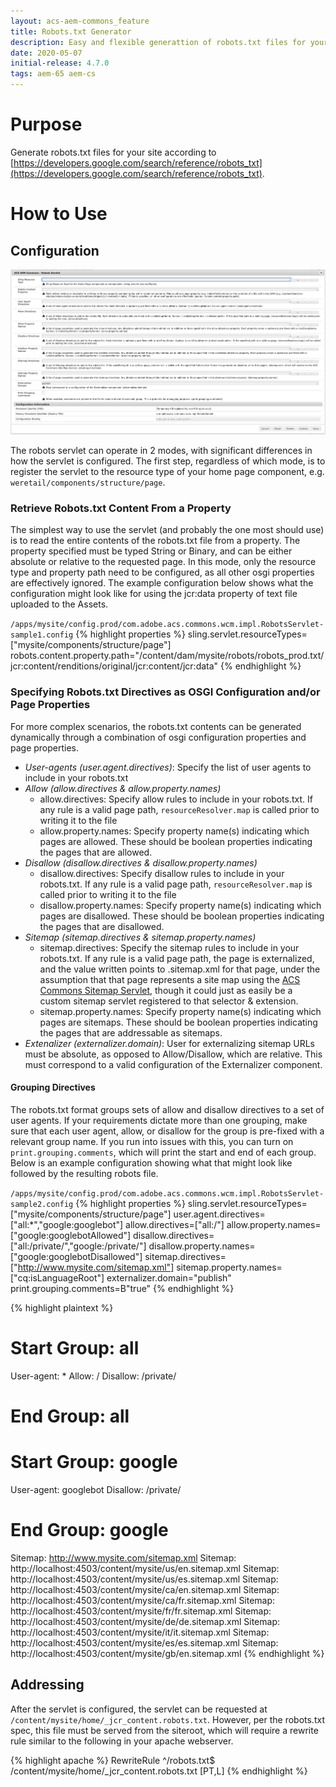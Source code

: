 ```yaml
---
layout: acs-aem-commons_feature
title: Robots.txt Generator
description: Easy and flexible generattion of robots.txt files for your website 
date: 2020-05-07
initial-release: 4.7.0
tags: aem-65 aem-cs
---
```


# Purpose

Generate robots.txt files for your site according to [https://developers.google.com/search/reference/robots_txt](https://developers.google.com/search/reference/robots_txt).

# How to Use

## Configuration

![robots servlet configuration](images/config.png)

The robots servlet can operate in 2 modes, with significant differences in how the servlet is configured. The first step, regardless of which mode, is to register the servlet to the resource type of your home page component, e.g. `weretail/components/structure/page`.

### Retrieve Robots.txt Content From a Property

The simplest way to use the servlet (and probably the one most should use) is to read the entire contents of the robots.txt file from a property. The property specified must be typed String or Binary, and can be either absolute or relative to the requested page. In this mode, only the resource type and property path need to be configured, as all other osgi properties are effectively ignored. The example configuration below shows what the configuration might look like for using the jcr:data property of text file uploaded to the Assets.

`/apps/mysite/config.prod/com.adobe.acs.commons.wcm.impl.RobotsServlet-sample1.config`
{% highlight properties %}
sling.servlet.resourceTypes=["mysite/components/structure/page"]
robots.content.property.path="/content/dam/mysite/robots/robots_prod.txt/jcr:content/renditions/original/jcr:content/jcr:data"
{% endhighlight %}

### Specifying Robots.txt Directives as OSGI Configuration and/or Page Properties

For more complex scenarios, the robots.txt contents can be generated dynamically through a combination of osgi configuration properties and page properties.

* *User-agents (user.agent.directives)*: Specify the list of user agents to include in your robots.txt  
* *Allow (allow.directives & allow.property.names)*
    * allow.directives: Specify allow rules to include in your robots.txt. If any rule is a valid page path, `resourceResolver.map` is called prior to writing it to the file
    * allow.property.names: Specify property name(s) indicating which pages are allowed. These should be boolean properties indicating the pages that are allowed.
* *Disallow (disallow.directives & disallow.property.names)*
    * disallow.directives: Specify disallow rules to include in your robots.txt. If any rule is a valid page path, `resourceResolver.map` is called prior to writing it to the file
    * disallow.property.names: Specify property name(s) indicating which pages are disallowed. These should be boolean properties indicating the pages that are disallowed.
* *Sitemap (sitemap.directives & sitemap.property.names)*
    * sitemap.directives: Specify the sitemap rules to include in your robots.txt. If any rule is a valid page path, the page is externalized, and the value written points to .sitemap.xml for that page, under the assumption that that page represents a site map using the [ACS Commons Sitemap Servlet](../sitemap/index.html), though it could just as easily be a custom sitemap servlet registered to that selector & extension.
    * sitemap.property.names: Specify property name(s) indicating which pages are sitemaps. These should be boolean properties indicating the pages that are addressable as sitemaps.
* *Extenalizer (externalizer.domain)*: User for externalizing sitemap URLs must be absolute, as opposed to Allow/Disallow, which are relative. This must correspond to a valid configuration of the Externalizer component.
    
#### Grouping Directives 

The robots.txt format groups sets of allow and disallow directives to a set of user agents. If your requirements dictate more than one grouping, make sure that each user agent, allow, or disallow for the group is pre-fixed with a relevant group name. If you run into issues with this, you can turn on `print.grouping.comments`, which will print the start and end of each group. Below is an example configuration showing what that might look like followed by the resulting robots file.

`/apps/mysite/config.prod/com.adobe.acs.commons.wcm.impl.RobotsServlet-sample2.config`
{% highlight properties %}
sling.servlet.resourceTypes=["mysite/components/structure/page"]
user.agent.directives=["all:*","google:googlebot"]
allow.directives=["all:/"]
allow.property.names=["google:googlebotAllowed"]
disallow.directives=["all:/private/","google:/private/"]
disallow.property.names=["google:googlebotDisallowed"]
sitemap.directives=["http://www.mysite.com/sitemap.xml"]
sitemap.property.names=["cq:isLanguageRoot"]
externalizer.domain="publish"
print.grouping.comments=B"true"
{% endhighlight %}

{% highlight plaintext %}
# Start Group: all
User-agent: *
Allow: /
Disallow: /private/
# End Group: all
# Start Group: google
User-agent: googlebot
Disallow: /private/
# End Group: google
Sitemap: http://www.mysite.com/sitemap.xml
Sitemap: http://localhost:4503/content/mysite/us/en.sitemap.xml
Sitemap: http://localhost:4503/content/mysite/us/es.sitemap.xml
Sitemap: http://localhost:4503/content/mysite/ca/en.sitemap.xml
Sitemap: http://localhost:4503/content/mysite/ca/fr.sitemap.xml
Sitemap: http://localhost:4503/content/mysite/fr/fr.sitemap.xml
Sitemap: http://localhost:4503/content/mysite/de/de.sitemap.xml
Sitemap: http://localhost:4503/content/mysite/it/it.sitemap.xml
Sitemap: http://localhost:4503/content/mysite/es/es.sitemap.xml
Sitemap: http://localhost:4503/content/mysite/gb/en.sitemap.xml
{% endhighlight %}

## Addressing

After the servlet is configured, the servlet can be requested at `/content/mysite/home/_jcr_content.robots.txt`. However, per the robots.txt spec, this file must be served from the siteroot, which will require a rewrite rule similar to the following in your apache webserver.

{% highlight apache %}
RewriteRule ^/robots.txt$ /content/mysite/home/_jcr_content.robots.txt [PT,L]
{% endhighlight %}   
